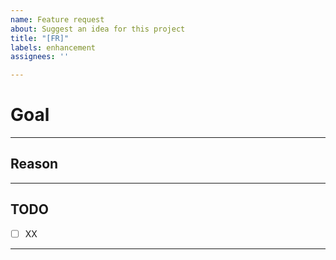 ```yaml
---
name: Feature request
about: Suggest an idea for this project
title: "[FR]"
labels: enhancement
assignees: ''

---
```


# Goal

---
## Reason

---
## TODO
- [ ] XX
---
